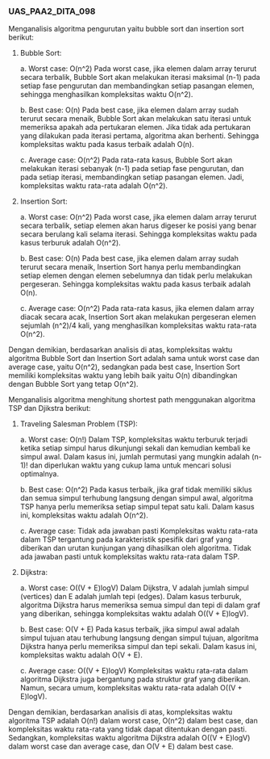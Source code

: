 ### UAS_PAA2_DITA_098
Menganalisis algoritma pengurutan yaitu bubble sort dan insertion sort berikut:

1. Bubble Sort:
   
   a. Worst case: O(n^2)
      Pada worst case, jika elemen dalam array terurut secara terbalik, Bubble Sort akan melakukan iterasi maksimal (n-1) pada setiap fase pengurutan dan membandingkan setiap pasangan elemen, sehingga menghasilkan kompleksitas waktu O(n^2).

   b. Best case: O(n)
      Pada best case, jika elemen dalam array sudah terurut secara menaik, Bubble Sort akan melakukan satu iterasi untuk memeriksa apakah ada pertukaran elemen. Jika tidak ada pertukaran yang dilakukan pada iterasi pertama, algoritma akan berhenti. Sehingga kompleksitas waktu pada kasus terbaik adalah O(n).

   c. Average case: O(n^2)
      Pada rata-rata kasus, Bubble Sort akan melakukan iterasi sebanyak (n-1) pada setiap fase pengurutan, dan pada setiap iterasi, membandingkan setiap pasangan elemen. Jadi, kompleksitas waktu rata-rata adalah O(n^2).

3. Insertion Sort:
   
   a. Worst case: O(n^2)
      Pada worst case, jika elemen dalam array terurut secara terbalik, setiap elemen akan harus digeser ke posisi yang benar secara berulang kali selama iterasi. Sehingga kompleksitas waktu pada kasus terburuk adalah O(n^2).

   b. Best case: O(n)
      Pada best case, jika elemen dalam array sudah terurut secara menaik, Insertion Sort hanya perlu membandingkan setiap elemen dengan elemen sebelumnya dan tidak perlu melakukan pergeseran. Sehingga kompleksitas waktu pada kasus terbaik adalah O(n).

   c. Average case: O(n^2)
      Pada rata-rata kasus, jika elemen dalam array diacak secara acak, Insertion Sort akan melakukan pergeseran elemen sejumlah (n^2)/4 kali, yang menghasilkan kompleksitas waktu rata-rata O(n^2).

Dengan demikian, berdasarkan analisis di atas, kompleksitas waktu algoritma Bubble Sort dan Insertion Sort adalah sama untuk worst case dan average case, yaitu O(n^2), sedangkan pada best case, Insertion Sort memiliki kompleksitas waktu yang lebih baik yaitu O(n) dibandingkan dengan Bubble Sort yang tetap O(n^2).


Menganalisis algoritma menghitung shortest path menggunakan algoritma TSP dan Djikstra berikut:
1. Traveling Salesman Problem (TSP):
   
   a. Worst case: O(n!)
      Dalam TSP, kompleksitas waktu terburuk terjadi ketika setiap simpul harus dikunjungi sekali dan kemudian kembali ke simpul awal. Dalam kasus ini, jumlah permutasi yang mungkin adalah (n-1)! dan diperlukan waktu yang cukup lama untuk mencari solusi optimalnya.

   b. Best case: O(n^2)
      Pada kasus terbaik, jika graf tidak memiliki siklus dan semua simpul terhubung langsung dengan simpul awal, algoritma TSP hanya perlu memeriksa setiap simpul tepat satu kali. Dalam kasus ini, kompleksitas waktu adalah O(n^2).

   c. Average case: Tidak ada jawaban pasti
      Kompleksitas waktu rata-rata dalam TSP tergantung pada karakteristik spesifik dari graf yang diberikan dan urutan kunjungan yang dihasilkan oleh algoritma. Tidak ada jawaban pasti untuk kompleksitas waktu rata-rata dalam TSP.

2. Dijkstra:
   
   a. Worst case: O((V + E)logV)
      Dalam Dijkstra, V adalah jumlah simpul (vertices) dan E adalah jumlah tepi (edges). Dalam kasus terburuk, algoritma Dijkstra harus memeriksa semua simpul dan tepi di dalam graf yang diberikan, sehingga kompleksitas waktu adalah O((V + E)logV).

   b. Best case: O(V + E)
      Pada kasus terbaik, jika simpul awal adalah simpul tujuan atau terhubung langsung dengan simpul tujuan, algoritma Dijkstra hanya perlu memeriksa simpul dan tepi sekali. Dalam kasus ini, kompleksitas waktu adalah O(V + E).

   c. Average case: O((V + E)logV)
      Kompleksitas waktu rata-rata dalam algoritma Dijkstra juga bergantung pada struktur graf yang diberikan. Namun, secara umum, kompleksitas waktu rata-rata adalah O((V + E)logV).

Dengan demikian, berdasarkan analisis di atas, kompleksitas waktu algoritma TSP adalah O(n!) dalam worst case, O(n^2) dalam best case, dan kompleksitas waktu rata-rata yang tidak dapat ditentukan dengan pasti. Sedangkan, kompleksitas waktu algoritma Dijkstra adalah O((V + E)logV) dalam worst case dan average case, dan O(V + E) dalam best case.
